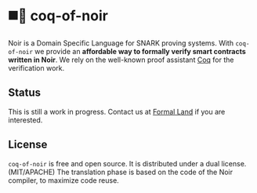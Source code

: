 # ◼️🐓 coq-of-noir

Noir is a Domain Specific Language for SNARK proving systems. With `coq-of-noir` we provide an **affordable way to formally verify smart contracts written in Noir**. We rely on the well-known proof assistant [Coq](https://coq.inria.fr/) for the verification work.

## Status

This is still a work in progress. Contact us at [Formal Land](https://formal.land/) if you are interested.

## License

`coq-of-noir` is free and open source. It is distributed under a dual license. (MIT/APACHE) The translation phase is based on the code of the Noir compiler, to maximize code reuse.
